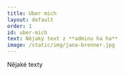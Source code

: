 ```yaml
---
title: Uber mich
layout: default
order: 1
id: uber-mich
text: Nějaký text z **adminu ha ha**
image: /static/img/jana-brenner.jpg
---
```


Nějaké texty 